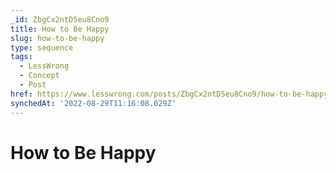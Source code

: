 ```yaml
---
_id: ZbgCx2ntD5eu8Cno9
title: How to Be Happy
slug: how-to-be-happy
type: sequence
tags:
  - LessWrong
  - Concept
  - Post
href: https://www.lesswrong.com/posts/ZbgCx2ntD5eu8Cno9/how-to-be-happy
synchedAt: '2022-08-29T11:16:08.029Z'
---
```

# How to Be Happy

